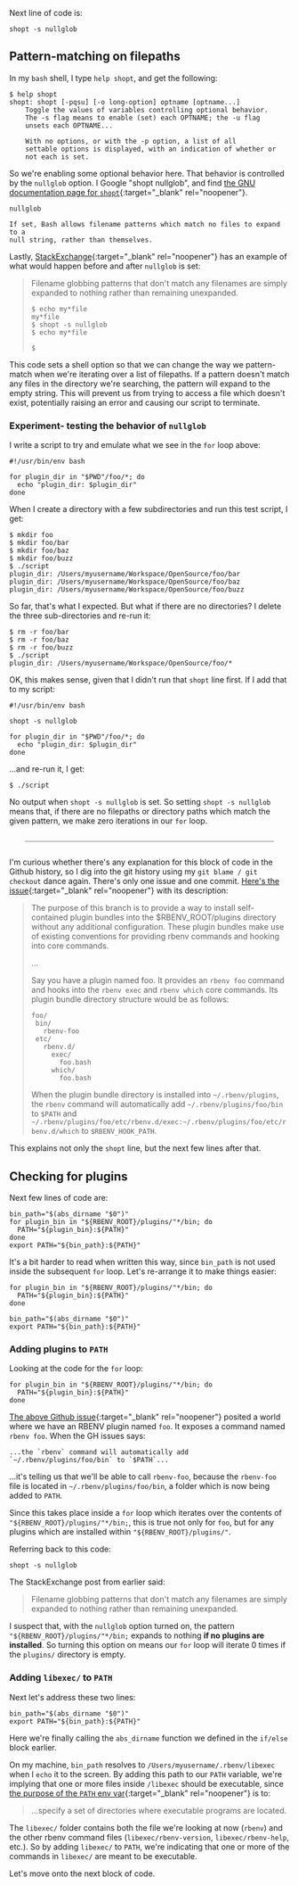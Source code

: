 Next line of code is:

```
shopt -s nullglob
```

## Pattern-matching on filepaths

In my `bash` shell, I type `help shopt`, and get the following:

```
$ help shopt
shopt: shopt [-pqsu] [-o long-option] optname [optname...]
    Toggle the values of variables controlling optional behavior.
    The -s flag means to enable (set) each OPTNAME; the -u flag
    unsets each OPTNAME...

    With no options, or with the -p option, a list of all
    settable options is displayed, with an indication of whether or
    not each is set.
```

So we're enabling some optional behavior here.  That behavior is controlled by the `nullglob` option.  I Google "shopt nullglob", and find [the GNU documentation page for `shopt`](https://web.archive.org/web/20230323025605/https://www.gnu.org/software/bash/manual/html_node/The-Shopt-Builtin.html){:target="_blank" rel="noopener"}.

```
nullglob

If set, Bash allows filename patterns which match no files to expand to a
null string, rather than themselves.
```

Lastly, [StackExchange](https://unix.stackexchange.com/a/504591/142469){:target="_blank" rel="noopener"} has an example of what would happen before and after `nullglob` is set:

> Filename globbing patterns that don't match any filenames are simply expanded to nothing rather than remaining unexpanded.
>
> ```
> $ echo my*file
> my*file
> $ shopt -s nullglob
> $ echo my*file
>
> $
> ```

This code sets a shell option so that we can change the way we pattern-match when we're iterating over a list of filepaths.  If a pattern doesn't match any files in the directory we're searching, the pattern will expand to the empty string.  This will prevent us from trying to access a file which doesn't exist, potentially raising an error and causing our script to terminate.

### Experiment- testing the behavior of `nullglob`

I write a script to try and emulate what we see in the `for` loop above:

```
#!/usr/bin/env bash

for plugin_dir in "$PWD"/foo/*; do
  echo "plugin_dir: $plugin_dir"
done
```

When I create a directory with a few subdirectories and run this test script, I get:

```
$ mkdir foo
$ mkdir foo/bar
$ mkdir foo/baz
$ mkdir foo/buzz
$ ./script
plugin_dir: /Users/myusername/Workspace/OpenSource/foo/bar
plugin_dir: /Users/myusername/Workspace/OpenSource/foo/baz
plugin_dir: /Users/myusername/Workspace/OpenSource/foo/buzz
```

So far, that's what I expected.  But what if there are no directories?  I delete the three sub-directories and re-run it:

```
$ rm -r foo/bar
$ rm -r foo/baz
$ rm -r foo/buzz
$ ./script
plugin_dir: /Users/myusername/Workspace/OpenSource/foo/*
```

OK, this makes sense, given that I didn't run that `shopt` line first.  If I add that to my script:

```
#!/usr/bin/env bash

shopt -s nullglob

for plugin_dir in "$PWD"/foo/*; do
  echo "plugin_dir: $plugin_dir"
done
```

...and re-run it, I get:

```
$ ./script

```

No output when `shopt -s nullglob` is set.  So setting `shopt -s nullglob` means that, if there are no filepaths or directory paths which match the given pattern, we make zero iterations in our `for` loop.

<div style="margin: 2em; border-bottom: 1px solid grey"></div>


I'm curious whether there's any explanation for this block of code in the Github history, so I dig into the git history using my `git blame / git checkout` dance again.  There's only one issue and one commit.  [Here's the issue](https://github.com/rbenv/rbenv/pull/102){:target="_blank" rel="noopener"} with its description:

> The purpose of this branch is to provide a way to install self-contained plugin bundles into the $RBENV_ROOT/plugins directory without any additional configuration. These plugin bundles make use of existing conventions for providing rbenv commands and hooking into core commands.
>
> ...
>
> Say you have a plugin named foo. It provides an `rbenv foo` command and hooks into the `rbenv exec` and `rbenv which` core commands. Its plugin bundle directory structure would be as follows:
>
>```
>foo/
>  bin/
>    rbenv-foo
>  etc/
>    rbenv.d/
>      exec/
>        foo.bash
>      which/
>        foo.bash
>```
>
> When the plugin bundle directory is installed into `~/.rbenv/plugins`, the `rbenv` command will automatically add `~/.rbenv/plugins/foo/bin` to `$PATH` and `~/.rbenv/plugins/foo/etc/rbenv.d/exec:~/.rbenv/plugins/foo/etc/rbenv.d/which` to `$RBENV_HOOK_PATH`.

This explains not only the `shopt` line, but the next few lines after that.

## Checking for plugins

Next few lines of code are:

```
bin_path="$(abs_dirname "$0")"
for plugin_bin in "${RBENV_ROOT}/plugins/"*/bin; do
  PATH="${plugin_bin}:${PATH}"
done
export PATH="${bin_path}:${PATH}"
```

It's a bit harder to read when written this way, since `bin_path` is not used inside the subsequent `for` loop.  Let's re-arrange it to make things easier:

```
for plugin_bin in "${RBENV_ROOT}/plugins/"*/bin; do
  PATH="${plugin_bin}:${PATH}"
done

bin_path="$(abs_dirname "$0")"
export PATH="${bin_path}:${PATH}"
```

### Adding plugins to `PATH`

Looking at the code for the `for` loop:

```
for plugin_bin in "${RBENV_ROOT}/plugins/"*/bin; do
  PATH="${plugin_bin}:${PATH}"
done
```

[The above Github issue](https://github.com/rbenv/rbenv/pull/102){:target="_blank" rel="noopener"} posited a world where we have an RBENV plugin named `foo`.  It exposes a command named `rbenv foo`.  When the GH issues says:

```
...the `rbenv` command will automatically add `~/.rbenv/plugins/foo/bin` to `$PATH`...
```

...it's telling us that we'll be able to call `rbenv-foo`, because the `rbenv-foo` file is located in `~/.rbenv/plugins/foo/bin`, a folder which is now being added to `PATH`.

Since this takes place inside a `for` loop which iterates over the contents of `"${RBENV_ROOT}/plugins/"*/bin;`, this is true not only for `foo`, but for any plugins which are installed within `"${RBENV_ROOT}/plugins/"`.

Referring back to this code:

```
shopt -s nullglob
```

The StackExchange post from earlier said:

> Filename globbing patterns that don't match any filenames are simply expanded to nothing rather than remaining unexpanded.

I suspect that, with the `nullglob` option turned on, the pattern `"${RBENV_ROOT}/plugins/"*/bin;` expands to nothing **if no plugins are installed**.  So turning this option on means our `for` loop will iterate 0 times if the `plugins/` directory is empty.

### Adding `libexec/` to `PATH`

Next let's address these two lines:

```
bin_path="$(abs_dirname "$0")"
export PATH="${bin_path}:${PATH}"
```

Here we're finally calling the `abs_dirname` function we defined in the `if/else` block earlier.

On my machine, `bin_path` resolves to `/Users/myusername/.rbenv/libexec` when I `echo` it to the screen.  By adding this path to our `PATH` variable, we're implying that one or more files inside `/libexec` should be executable, since [the purpose of the `PATH` env var](https://web.archive.org/web/20230321223814/https://en.wikipedia.org/wiki/PATH_(variable)){:target="_blank" rel="noopener"} is to:

> ...specify a set of directories where executable programs are located.

The `libexec/` folder contains both the file we're looking at now (`rbenv`) and the other rbenv command files (`libexec/rbenv-version`, `libexec/rbenv-help`, etc.).  So by adding `libexec/` to `PATH`, we're indicating that one or more of the commands in `libexec/` are meant to be executable.

Let's move onto the next block of code.
